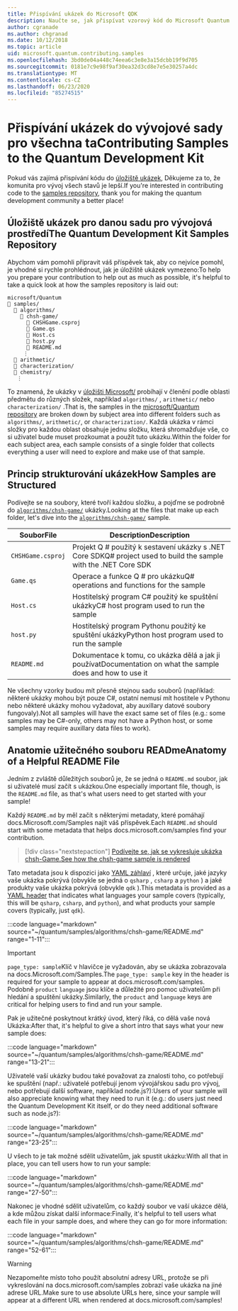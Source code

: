 ```yaml
---
title: Přispívání ukázek do Microsoft QDK
description: Naučte se, jak přispívat vzorový kód do Microsoft Quantum Development Kit (QDK).
author: cgranade
ms.author: chgranad
ms.date: 10/12/2018
ms.topic: article
uid: microsoft.quantum.contributing.samples
ms.openlocfilehash: 3bd0de04a448c74eea6c3e8e3a15dcbb19f9d705
ms.sourcegitcommit: 0181e7c9e98f9af30ea32d3cd8e7e5e30257a4dc
ms.translationtype: MT
ms.contentlocale: cs-CZ
ms.lasthandoff: 06/23/2020
ms.locfileid: "85274515"
---
```

# <a name="contributing-samples-to-the-quantum-development-kit"></a><span data-ttu-id="fdfc7-103">Přispívání ukázek do vývojové sady pro všechna ta</span><span class="sxs-lookup"><span data-stu-id="fdfc7-103">Contributing Samples to the Quantum Development Kit</span></span>

<span data-ttu-id="fdfc7-104">Pokud vás zajímá přispívání kódu do [úložiště ukázek](https://github.com/Microsoft/Quantum), Děkujeme za to, že komunita pro vývoj všech stavů je lepší.</span><span class="sxs-lookup"><span data-stu-id="fdfc7-104">If you're interested in contributing code to the [samples repository](https://github.com/Microsoft/Quantum), thank you for making the quantum development community a better place!</span></span>

## <a name="the-quantum-development-kit-samples-repository"></a><span data-ttu-id="fdfc7-105">Úložiště ukázek pro danou sadu pro vývojová prostředí</span><span class="sxs-lookup"><span data-stu-id="fdfc7-105">The Quantum Development Kit Samples Repository</span></span>

<span data-ttu-id="fdfc7-106">Abychom vám pomohli připravit váš příspěvek tak, aby co nejvíce pomohl, je vhodné si rychle prohlédnout, jak je úložiště ukázek vymezeno:</span><span class="sxs-lookup"><span data-stu-id="fdfc7-106">To help you prepare your contribution to help out as much as possible, it's helpful to take a quick look at how the samples repository is laid out:</span></span>

```plaintext
microsoft/Quantum
📁 samples/
  📁 algorithms/
    📁 chsh-game/
      📝 CHSHGame.csproj
      📝 Game.qs
      📝 Host.cs
      📝 host.py
      📝 README.md
     ⋮
  📁 arithmetic/
  📁 characterization/
  📁 chemistry/
   ⋮
```

<span data-ttu-id="fdfc7-107">To znamená, že ukázky v [úložišti Microsoft/](https://github.com/microsoft/Quantum) probíhají v členění podle oblasti předmětu do různých složek, například `algorithms/` , `arithmetic/` nebo `characterization/` .</span><span class="sxs-lookup"><span data-stu-id="fdfc7-107">That is, the samples in the [microsoft/Quantum repository](https://github.com/microsoft/Quantum) are broken down by subject area into different folders such as `algorithms/`, `arithmetic/`, or `characterization/`.</span></span>
<span data-ttu-id="fdfc7-108">Každá ukázka v rámci složky pro každou oblast obsahuje jednu složku, která shromažďuje vše, co si uživatel bude muset prozkoumat a použít tuto ukázku.</span><span class="sxs-lookup"><span data-stu-id="fdfc7-108">Within the folder for each subject area, each sample consists of a single folder that collects everything a user will need to explore and make use of that sample.</span></span>

## <a name="how-samples-are-structured"></a><span data-ttu-id="fdfc7-109">Princip strukturování ukázek</span><span class="sxs-lookup"><span data-stu-id="fdfc7-109">How Samples are Structured</span></span>

<span data-ttu-id="fdfc7-110">Podívejte se na soubory, které tvoří každou složku, a pojďme se podrobně do [`algorithms/chsh-game/`](https://github.com/microsoft/Quantum/tree/master/samples/algorithms/chsh-game) ukázky.</span><span class="sxs-lookup"><span data-stu-id="fdfc7-110">Looking at the files that make up each folder, let's dive into the [`algorithms/chsh-game/`](https://github.com/microsoft/Quantum/tree/master/samples/algorithms/chsh-game) sample.</span></span>

| <span data-ttu-id="fdfc7-111">Soubor</span><span class="sxs-lookup"><span data-stu-id="fdfc7-111">File</span></span>              | <span data-ttu-id="fdfc7-112">Description</span><span class="sxs-lookup"><span data-stu-id="fdfc7-112">Description</span></span>                                                |
|-------------------|------------------------------------------------------------|
| `CHSHGame.csproj` | <span data-ttu-id="fdfc7-113">Projekt Q # použitý k sestavení ukázky s .NET Core SDK</span><span class="sxs-lookup"><span data-stu-id="fdfc7-113">Q# project used to build the sample with the .NET Core SDK</span></span> |
| `Game.qs`         | <span data-ttu-id="fdfc7-114">Operace a funkce Q # pro ukázku</span><span class="sxs-lookup"><span data-stu-id="fdfc7-114">Q# operations and functions for the sample</span></span>                 |
| `Host.cs`         | <span data-ttu-id="fdfc7-115">Hostitelský program C# použitý ke spuštění ukázky</span><span class="sxs-lookup"><span data-stu-id="fdfc7-115">C# host program used to run the sample</span></span>                     |
| `host.py`         | <span data-ttu-id="fdfc7-116">Hostitelský program Pythonu použitý ke spuštění ukázky</span><span class="sxs-lookup"><span data-stu-id="fdfc7-116">Python host program used to run the sample</span></span>                 |
| `README.md`       | <span data-ttu-id="fdfc7-117">Dokumentace k tomu, co ukázka dělá a jak ji používat</span><span class="sxs-lookup"><span data-stu-id="fdfc7-117">Documentation on what the sample does and how to use it</span></span>    |

<span data-ttu-id="fdfc7-118">Ne všechny vzorky budou mít přesně stejnou sadu souborů (například: některé ukázky mohou být pouze C#, ostatní nemusí mít hostitele v Pythonu nebo některé ukázky mohou vyžadovat, aby auxillary datové soubory fungovaly).</span><span class="sxs-lookup"><span data-stu-id="fdfc7-118">Not all samples will have the exact same set of files (e.g.: some samples may be C#-only, others may not have a Python host, or some samples may require auxillary data files to work).</span></span>

## <a name="anatomy-of-a-helpful-readme-file"></a><span data-ttu-id="fdfc7-119">Anatomie užitečného souboru READme</span><span class="sxs-lookup"><span data-stu-id="fdfc7-119">Anatomy of a Helpful README File</span></span>

<span data-ttu-id="fdfc7-120">Jedním z zvláště důležitých souborů je, že se jedná o `README.md` soubor, jak si uživatelé musí začít s ukázkou.</span><span class="sxs-lookup"><span data-stu-id="fdfc7-120">One especially important file, though, is the `README.md` file, as that's what users need to get started with your sample!</span></span>

<span data-ttu-id="fdfc7-121">Každý `README.md` by měl začít s některými metadaty, které pomáhají docs.Microsoft.com/Samples najít váš příspěvek.</span><span class="sxs-lookup"><span data-stu-id="fdfc7-121">Each `README.md` should start with some metadata that helps docs.microsoft.com/samples find your contribution.</span></span>

> [!div class="nextstepaction"]
> [<span data-ttu-id="fdfc7-122">Podívejte se, jak se vykresluje ukázka chsh-Game.</span><span class="sxs-lookup"><span data-stu-id="fdfc7-122">See how the chsh-game sample is rendered</span></span>](https://docs.microsoft.com/samples/microsoft/quantum/validating-quantum-mechanics/)

<span data-ttu-id="fdfc7-123">Tato metadata jsou k dispozici jako [YAML záhlaví](https://dotnet.github.io/docfx/spec/docfx_flavored_markdown.html#yaml-header) , které určuje, jaké jazyky vaše ukázka pokrývá (obvykle se jedná o `qsharp` , `csharp` a `python` ) a jaké produkty vaše ukázka pokrývá (obvykle `qdk` ).</span><span class="sxs-lookup"><span data-stu-id="fdfc7-123">This metadata is provided as a [YAML header](https://dotnet.github.io/docfx/spec/docfx_flavored_markdown.html#yaml-header) that indicates what languages your sample covers (typically, this will be `qsharp`, `csharp`, and `python`), and what products your sample covers (typically, just `qdk`).</span></span>

:::code language="markdown" source="~/quantum/samples/algorithms/chsh-game/README.md" range="1-11":::

> [!IMPORTANT]
> <span data-ttu-id="fdfc7-124">`page_type: sample`Klíč v hlavičce je vyžadován, aby se ukázka zobrazovala na docs.Microsoft.com/Samples.</span><span class="sxs-lookup"><span data-stu-id="fdfc7-124">The `page_type: sample` key in the header is required for your sample to appear at docs.microsoft.com/samples.</span></span>
> <span data-ttu-id="fdfc7-125">Podobně `product` `language` jsou klíče a důležité pro pomoc uživatelům při hledání a spuštění ukázky.</span><span class="sxs-lookup"><span data-stu-id="fdfc7-125">Similarly, the `product` and `language` keys are critical for helping users to find and run your sample.</span></span>

<span data-ttu-id="fdfc7-126">Pak je užitečné poskytnout krátký úvod, který říká, co dělá vaše nová Ukázka:</span><span class="sxs-lookup"><span data-stu-id="fdfc7-126">After that, it's helpful to give a short intro that says what your new sample does:</span></span>

:::code language="markdown" source="~/quantum/samples/algorithms/chsh-game/README.md" range="13-21":::

<span data-ttu-id="fdfc7-127">Uživatelé vaší ukázky budou také považovat za znalosti toho, co potřebují ke spuštění (např.: uživatelé potřebují jenom vývojářskou sadu pro vývoj, nebo potřebují další software, například node.js?):</span><span class="sxs-lookup"><span data-stu-id="fdfc7-127">Users of your sample will also appreciate knowing what they need to run it (e.g.: do users just need the Quantum Development Kit itself, or do they need additional software such as node.js?):</span></span>

:::code language="markdown" source="~/quantum/samples/algorithms/chsh-game/README.md" range="23-25":::

<span data-ttu-id="fdfc7-128">U všech to je tak možné sdělit uživatelům, jak spustit ukázku:</span><span class="sxs-lookup"><span data-stu-id="fdfc7-128">With all that in place, you can tell users how to run your sample:</span></span>

:::code language="markdown" source="~/quantum/samples/algorithms/chsh-game/README.md" range="27-50":::

<span data-ttu-id="fdfc7-129">Nakonec je vhodné sdělit uživatelům, co každý soubor ve vaší ukázce dělá, a kde můžou získat další informace:</span><span class="sxs-lookup"><span data-stu-id="fdfc7-129">Finally, it's helpful to tell users what each file in your sample does, and where they can go for more information:</span></span>

:::code language="markdown" source="~/quantum/samples/algorithms/chsh-game/README.md" range="52-61":::

> [!WARNING]
> <span data-ttu-id="fdfc7-130">Nezapomeňte místo toho použít absolutní adresy URL, protože se při vykreslování na docs.microsoft.com/samples zobrazí vaše ukázka na jiné adrese URL.</span><span class="sxs-lookup"><span data-stu-id="fdfc7-130">Make sure to use absolute URLs here, since your sample will appear at a different URL when rendered at docs.microsoft.com/samples!</span></span>
